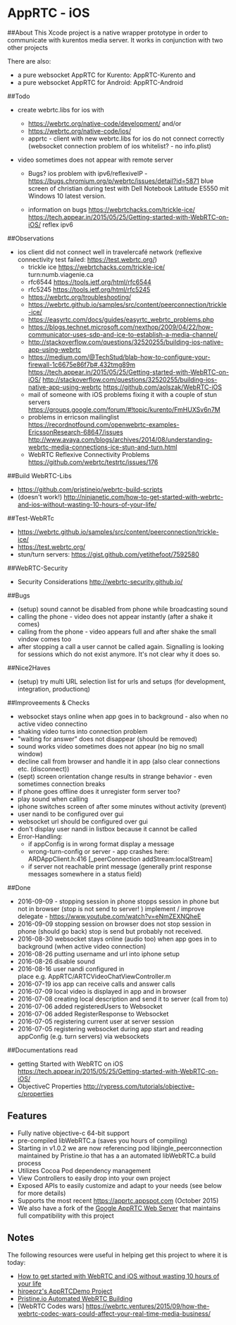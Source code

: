 # AppRTC - iOS

##About
This Xcode project is a native wrapper prototype in order to communicate with kurentos media server. It works in conjunction with two other projects

There are also:
- a pure websocket AppRTC for Kurento: AppRTC-Kurento and
- a pure websocket AppRTC for Android: AppRTC-Android 

##Todo
- create webrtc.libs for ios with
    - https://webrtc.org/native-code/development/ and/or
    - https://webrtc.org/native-code/ios/
    - apprtc - client with new webrtc.libs for ios do not connect correctly 
            (websocket connection problem of ios whitelist? - no info.plist) 

- video sometimes does not appear with remote server 
    - Bugs? 
        ios problem with ipv6/reflexiveIP - https://bugs.chromium.org/p/webrtc/issues/detail?id=5871
        blue screen of christian during test with Dell Notebook Latitude E5550 mit Windows 10 latest version.

    - information on bugs https://webrtchacks.com/trickle-ice/
    https://tech.appear.in/2015/05/25/Getting-started-with-WebRTC-on-iOS/
    reflex
    ipv6

##Observations
- ios client did not connect well in travelercafé network (reflexive connectivity test failed: https://test.webrtc.org/)
    - trickle ice https://webrtchacks.com/trickle-ice/
    turn:numb.viagenie.ca
    - rfc6544 https://tools.ietf.org/html/rfc6544
    - rfc5245 https://tools.ietf.org/html/rfc5245
    - https://webrtc.org/troubleshooting/
    - https://webrtc.github.io/samples/src/content/peerconnection/trickle-ice/
    - https://easyrtc.com/docs/guides/easyrtc_webrtc_problems.php
    - https://blogs.technet.microsoft.com/nexthop/2009/04/22/how-communicator-uses-sdp-and-ice-to-establish-a-media-channel/
    - http://stackoverflow.com/questions/32520255/building-ios-native-app-using-webrtc
    - https://medium.com/@TechStud/blab-how-to-configure-your-firewall-1c6675e86f7b#.432tmg89m
    https://tech.appear.in/2015/05/25/Getting-started-with-WebRTC-on-iOS/
    http://stackoverflow.com/questions/32520255/building-ios-native-app-using-webrtc
        https://github.com/aolszak/WebRTC-iOS
    - mail of someone with iOS problems fixing it with a couple of stun servers https://groups.google.com/forum/#!topic/kurento/FmHUXSv6n7M
    - problems in erricson mailinglist https://recordnotfound.com/openwebrtc-examples-EricssonResearch-68647/issues
    http://www.avaya.com/blogs/archives/2014/08/understanding-webrtc-media-connections-ice-stun-and-turn.html
    - WebRTC Reflexive Connectivity Problems  https://github.com/webrtc/testrtc/issues/176

##Build WebRTC-Libs
- https://github.com/pristineio/webrtc-build-scripts
- (doesn't work!) http://ninjanetic.com/how-to-get-started-with-webrtc-and-ios-without-wasting-10-hours-of-your-life/

##Test-WebRTc
- https://webrtc.github.io/samples/src/content/peerconnection/trickle-ice/
- https://test.webrtc.org/
- stun/turn servers: https://gist.github.com/yetithefoot/7592580

##WebRTC-Security 
- Security Considerations http://webrtc-security.github.io/

##Bugs
- (setup) sound cannot be disabled from phone while broadcasting sound 
- calling the phone - video does not appear instantly (after a shake it comes)
- calling from the phone - video appears full and after shake the small vindow comes too
- after stopping a call a user cannot be called again. Signalling is looking for sessions which do not exist anymore. It's not clear why it does so.

##Nice2Haves
- (setup) try multi URL selection list for urls and setups (for development, integration, productionq)

##Improveements & Checks 
-  websocket stays online when app goes in to background - also when no active video connectino 
- shaking video turns into connection problem
- "waiting for answer" does not disappear (should be removed)
- sound works video sometimes does not appear (no big no small window) 
- decline call from browser and handle it in app (also clear connections etc. (disconnect))
- (sept) screen orientation change results in strange behavior - even sometimes connection breaks
- if phone goes offline does it unregister form server too? 
- play sound when calling 
- iphone switches screen of after some minutes without activity (prevent)
- user nandi to be configured over gui  
- websocket url should be configured over gui
- don't display user nandi in listbox because it cannot be called
- Error-Handling:
    - if appConfig is in wrong format display a message
    - wrong-turn-config or server - app crashes here: ARDAppClient.h:416 [_peerConnection addStream:localStream]
    - if server not reachable print message (generally print response messages somewhere in a status field)

##Done
- 2016-09-09 - stopping session in phone stopps session in phone but not in browser (stop is not send to server! ) implement / improve delegate - https://www.youtube.com/watch?v=eNmZEXNQheE
- 2016-09-09  stopping session on browser does not stop session in phone (should go back) stop is send but probably not received.
- 2016-08-30 websocket stays online (audio too) when app goes in to background (when active video connection)
- 2016-08-26 putting username and url into iphone setup
- 2016-08-26 disable sound 
- 2016-08-16 user nandi configured in <center></center> place e.g. AppRTC/ARTCVideoChatViewController.m
- 2016-07-19 ios app can receive calls and answer calls
- 2016-07-09 local video is displayed in app and in browser 
- 2016-07-08 creating local description and send it to server (call from to)
- 2016-07-06 added registeredUsers to Websocket 
- 2016-07-06 added RegisterResponse to Websocket
- 2016-07-05 registering current user at server session
- 2016-07-05 registering websocket during app start and reading appConfig (e.g. turn servers) via websockets

##Documentations read
- getting Started with WebRTC on iOS https://tech.appear.in/2015/05/25/Getting-started-with-WebRTC-on-iOS/
- ObjectiveC Properties http://rypress.com/tutorials/objective-c/properties

## Features
* Fully native objective-c 64-bit support
* pre-compiled libWebRTC.a (saves you hours of compiling)
* Starting in v1.0.2 we are now referencing pod libjingle_peerconnection maintained by Pristine.io that has a an automated libWebRTC.a build process
* Utilizes Cocoa Pod dependency management
* View Controllers to easily drop into your own project
* Exposed APIs to easily customize and adapt to your needs (see below for more details)
* Supports the most recent https://apprtc.appspot.com (October 2015)
* We also have a fork of the [Google AppRTC Web Server](https://github.com/ISBX/apprtc-server) that maintains full compatibility with this project

## Notes
The following resources were useful in helping get this project to where it is today:
* [How to get started with WebRTC and iOS without wasting 10 hours of your life](http://ninjanetic.com/how-to-get-started-with-webrtc-and-ios-without-wasting-10-hours-of-your-life/)
* [hiroeorz's AppRTCDemo Project](https://github.com/hiroeorz/AppRTCDemo)
* [Pristine.io Automated WebRTC Building](http://tech.pristine.io/automated-webrtc-building/)
* [WebRTC Codes wars]  https://webrtc.ventures/2015/09/how-the-webrtc-codec-wars-could-affect-your-real-time-media-business/
